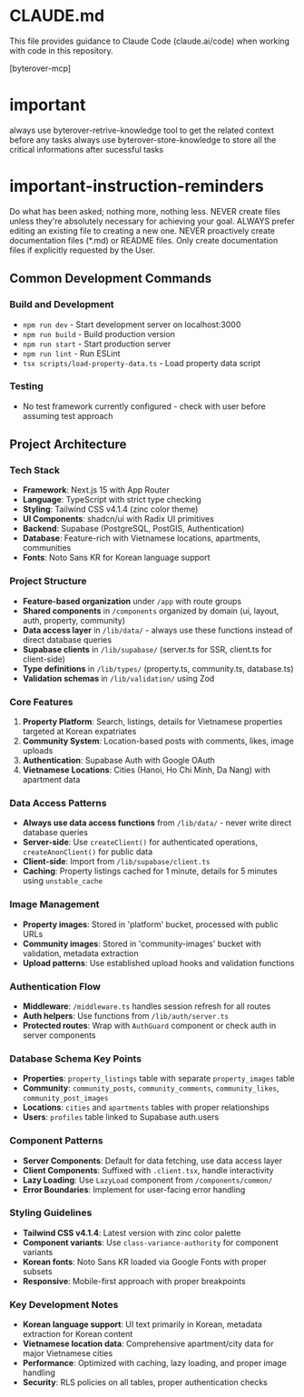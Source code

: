 # CLAUDE.md

This file provides guidance to Claude Code (claude.ai/code) when working with code in this repository.

[byterover-mcp]

# important 
always use byterover-retrive-knowledge tool to get the related context before any tasks 
always use byterover-store-knowledge to store all the critical informations after sucessful tasks

# important-instruction-reminders
Do what has been asked; nothing more, nothing less.
NEVER create files unless they're absolutely necessary for achieving your goal.
ALWAYS prefer editing an existing file to creating a new one.
NEVER proactively create documentation files (*.md) or README files. Only create documentation files if explicitly requested by the User.

## Common Development Commands

### Build and Development
- `npm run dev` - Start development server on localhost:3000
- `npm run build` - Build production version
- `npm run start` - Start production server
- `npm run lint` - Run ESLint
- `tsx scripts/load-property-data.ts` - Load property data script

### Testing
- No test framework currently configured - check with user before assuming test approach

## Project Architecture

### Tech Stack
- **Framework**: Next.js 15 with App Router
- **Language**: TypeScript with strict type checking
- **Styling**: Tailwind CSS v4.1.4 (zinc color theme)
- **UI Components**: shadcn/ui with Radix UI primitives
- **Backend**: Supabase (PostgreSQL, PostGIS, Authentication)
- **Database**: Feature-rich with Vietnamese locations, apartments, communities
- **Fonts**: Noto Sans KR for Korean language support

### Project Structure
- **Feature-based organization** under `/app` with route groups
- **Shared components** in `/components` organized by domain (ui, layout, auth, property, community)
- **Data access layer** in `/lib/data/` - always use these functions instead of direct database queries
- **Supabase clients** in `/lib/supabase/` (server.ts for SSR, client.ts for client-side)
- **Type definitions** in `/lib/types/` (property.ts, community.ts, database.ts)
- **Validation schemas** in `/lib/validation/` using Zod

### Core Features
1. **Property Platform**: Search, listings, details for Vietnamese properties targeted at Korean expatriates
2. **Community System**: Location-based posts with comments, likes, image uploads
3. **Authentication**: Supabase Auth with Google OAuth
4. **Vietnamese Locations**: Cities (Hanoi, Ho Chi Minh, Da Nang) with apartment data

### Data Access Patterns
- **Always use data access functions** from `/lib/data/` - never write direct database queries
- **Server-side**: Use `createClient()` for authenticated operations, `createAnonClient()` for public data
- **Client-side**: Import from `/lib/supabase/client.ts`
- **Caching**: Property listings cached for 1 minute, details for 5 minutes using `unstable_cache`

### Image Management
- **Property images**: Stored in 'platform' bucket, processed with public URLs
- **Community images**: Stored in 'community-images' bucket with validation, metadata extraction
- **Upload patterns**: Use established upload hooks and validation functions

### Authentication Flow
- **Middleware**: `/middleware.ts` handles session refresh for all routes
- **Auth helpers**: Use functions from `/lib/auth/server.ts`
- **Protected routes**: Wrap with `AuthGuard` component or check auth in server components

### Database Schema Key Points
- **Properties**: `property_listings` table with separate `property_images` table
- **Community**: `community_posts`, `community_comments`, `community_likes`, `community_post_images`
- **Locations**: `cities` and `apartments` tables with proper relationships
- **Users**: `profiles` table linked to Supabase auth.users

### Component Patterns
- **Server Components**: Default for data fetching, use data access layer
- **Client Components**: Suffixed with `.client.tsx`, handle interactivity
- **Lazy Loading**: Use `LazyLoad` component from `/components/common/`
- **Error Boundaries**: Implement for user-facing error handling

### Styling Guidelines  
- **Tailwind CSS v4.1.4**: Latest version with zinc color palette
- **Component variants**: Use `class-variance-authority` for component variants
- **Korean fonts**: Noto Sans KR loaded via Google Fonts with proper subsets
- **Responsive**: Mobile-first approach with proper breakpoints

### Key Development Notes
- **Korean language support**: UI text primarily in Korean, metadata extraction for Korean content
- **Vietnamese location data**: Comprehensive apartment/city data for major Vietnamese cities
- **Performance**: Optimized with caching, lazy loading, and proper image handling
- **Security**: RLS policies on all tables, proper authentication checks